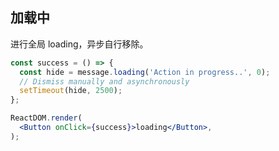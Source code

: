 ## 加载中

进行全局 loading，异步自行移除。

<!--start-code-->

```jsx
const success = () => {
  const hide = message.loading('Action in progress..', 0);
  // Dismiss manually and asynchronously
  setTimeout(hide, 2500);
};

ReactDOM.render(
  <Button onClick={success}>loading</Button>,
);
```

<!--end-code-->
